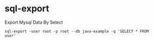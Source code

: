 # sql-export

Export Mysql Data By Select 

```
sql-export -user root -p root --db java-example -q 'SELECT * FROM user'
```
